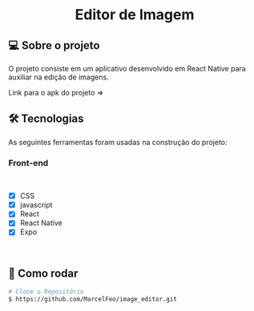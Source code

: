 <h1 align="center">
  Editor de Imagem
</h1>

## 💻 Sobre o projeto

O projeto consiste em um aplicativo desenvolvido em React Native para auxiliar na edição de imagens.

Link para o apk do projeto =>

## 🛠 Tecnologias

As seguintes ferramentas foram usadas na construção do projeto:

### **Front-end**

<br>

- [x] CSS
- [x] javascript
- [x] React
- [x] React Native
- [x] Expo

<br>

## 👷 Como rodar

```bash
# Clone o Repositório
$ https://github.com/MarcelFeo/image_editor.git
```
